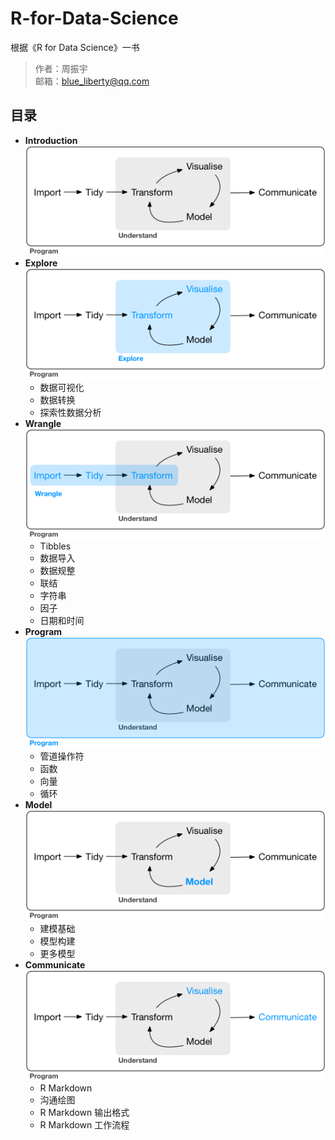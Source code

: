 # R-for-Data-Science
根据《R for Data Science》一书

> 作者：周振宇  
> 邮箱：blue_liberty@qq.com

## 目录
+ **Introduction**  
![](https://raw.githubusercontent.com/blueliberty/R-for-Data-Science/master/Pictures/data-science.png)
+ **Explore**  
![](https://raw.githubusercontent.com/blueliberty/R-for-Data-Science/master/Pictures/data-science-explore.png)
	+ 数据可视化
	+ 数据转换
	+ 探索性数据分析
+ **Wrangle**  
![](https://raw.githubusercontent.com/blueliberty/R-for-Data-Science/master/Pictures/data-science-wrangle.png)
	+ Tibbles
	+ 数据导入
	+ 数据规整
	+ 联结
	+ 字符串
	+ 因子
	+ 日期和时间
+ **Program**  
![](https://raw.githubusercontent.com/blueliberty/R-for-Data-Science/master/Pictures/data-science-program.png)
	+ 管道操作符
	+ 函数
	+ 向量
	+ 循环
+ **Model**  
![](https://raw.githubusercontent.com/blueliberty/R-for-Data-Science/master/Pictures/data-science-model.png)
	+ 建模基础
	+ 模型构建
	+ 更多模型
+ **Communicate**  
![](https://raw.githubusercontent.com/blueliberty/R-for-Data-Science/master/Pictures/data-science-communicate.png)
	+ R Markdown
	+ 沟通绘图
	+ R Markdown 输出格式
	+ R Markdown 工作流程